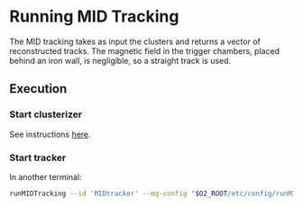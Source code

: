 <!-- doxy
\page refMUONMIDTracking MID Tracking
/doxy -->

# Running MID Tracking

The MID tracking takes as input the clusters and returns a vector of reconstructed tracks.
The magnetic field in the trigger chambers, placed behind an iron wall, is negligible, so a straight track is used.


## Execution
### Start clusterizer
See instructions [here](../Clustering/README.md).

### Start tracker
In another terminal:
```bash
runMIDTracking --id 'MIDtracker' --mq-config "$O2_ROOT/etc/config/runMIDtracking.json"
```
